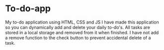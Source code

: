 # To-do-app
My to-do application using HTML, CSS and JS 
I have made this application so you can dynamically add and delete your daily to-do's.
All tasks are stored in a local storage and removed from it when finished.
I have not add a remove function to the check button to prevent accidental delete of a task.
